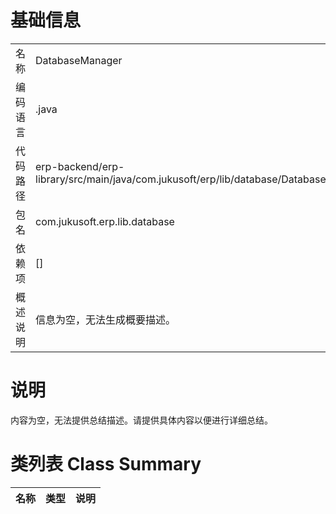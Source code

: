 # 基础信息

|      |      |
|------|------|
| 名称 | DatabaseManager |
| 编码语言 | .java |
| 代码路径 | erp-backend/erp-library/src/main/java/com.jukusoft/erp/lib/database/DatabaseManager.java |
| 包名 | com.jukusoft.erp.lib.database |
| 依赖项 | [] |
| 概述说明 | 信息为空，无法生成概要描述。 |

# 说明

内容为空，无法提供总结描述。请提供具体内容以便进行详细总结。

# 类列表 Class Summary

| 名称   | 类型  | 说明 |
|-------|------|-------------|




